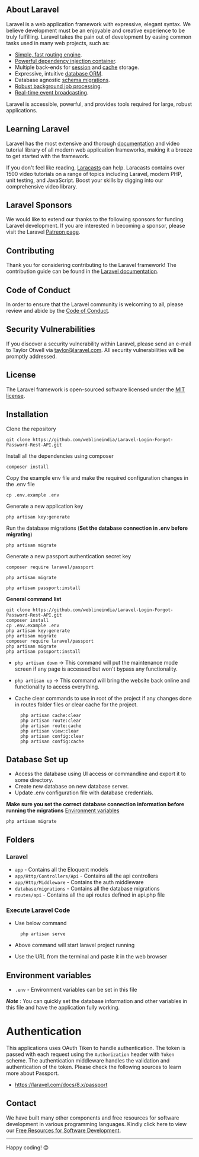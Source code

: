 
## About Laravel

Laravel is a web application framework with expressive, elegant syntax. We believe development must be an enjoyable and creative experience to be truly fulfilling. Laravel takes the pain out of development by easing common tasks used in many web projects, such as:

- [Simple, fast routing engine](https://laravel.com/docs/routing).
- [Powerful dependency injection container](https://laravel.com/docs/container).
- Multiple back-ends for [session](https://laravel.com/docs/session) and [cache](https://laravel.com/docs/cache) storage.
- Expressive, intuitive [database ORM](https://laravel.com/docs/eloquent).
- Database agnostic [schema migrations](https://laravel.com/docs/migrations).
- [Robust background job processing](https://laravel.com/docs/queues).
- [Real-time event broadcasting](https://laravel.com/docs/broadcasting).

Laravel is accessible, powerful, and provides tools required for large, robust applications.

## Learning Laravel

Laravel has the most extensive and thorough [documentation](https://laravel.com/docs) and video tutorial library of all modern web application frameworks, making it a breeze to get started with the framework.

If you don't feel like reading, [Laracasts](https://laracasts.com) can help. Laracasts contains over 1500 video tutorials on a range of topics including Laravel, modern PHP, unit testing, and JavaScript. Boost your skills by digging into our comprehensive video library.

## Laravel Sponsors

We would like to extend our thanks to the following sponsors for funding Laravel development. If you are interested in becoming a sponsor, please visit the Laravel [Patreon page](https://patreon.com/taylorotwell).
## Contributing

Thank you for considering contributing to the Laravel framework! The contribution guide can be found in the [Laravel documentation](https://laravel.com/docs/contributions).

## Code of Conduct

In order to ensure that the Laravel community is welcoming to all, please review and abide by the [Code of Conduct](https://laravel.com/docs/contributions#code-of-conduct).

## Security Vulnerabilities

If you discover a security vulnerability within Laravel, please send an e-mail to Taylor Otwell via [taylor@laravel.com](mailto:taylor@laravel.com). All security vulnerabilities will be promptly addressed.

## License

The Laravel framework is open-sourced software licensed under the [MIT license](LICENSE).

## Installation

Clone the repository

    git clone https://github.com/weblineindia/Laravel-Login-Forgot-Password-Rest-API.git

Install all the dependencies using composer

    composer install

Copy the example env file and make the required configuration changes in the .env file

    cp .env.example .env

Generate a new application key

    php artisan key:generate


Run the database migrations (**Set the database connection in .env before migrating**)

    php artisan migrate

Generate a new passport authentication secret key

    composer require laravel/passport

    php artisan migrate

    php artisan passport:install


**General command list**

    git clone https://github.com/weblineindia/Laravel-Login-Forgot-Password-Rest-API.git    
    composer install
    cp .env.example .env
    php artisan key:generate
    php artisan migrate
    composer require laravel/passport
    php artisan migrate
    php artisan passport:install
    
- `php artisan down` -> This command will put the maintenance mode screen if any page is accessed but won't bypass any functionality.
- `php artisan up` -> This command will bring the website back online and functionality to access everything.

- Cache clear commands to use in root of the project if any changes done in routes folder files or clear cache for the project.


        php artisan cache:clear
        php artisan route:clear
        php artisan route:cache
        php artisan view:clear
        php artisan config:clear
        php artisan config:cache
## Database Set up

- Access the database using UI access or commandline and export it to some directory.
- Create new database on new database server.
- Update .env configuration file with database credentials.

**Make sure you set the correct database connection information before running the migrations** [Environment variables](#environment-variables)

    php artisan migrate

## Folders
### Laravel 
- `app` - Contains all the Eloquent models
- `app/Http/Controllers/Api` - Contains all the api controllers
- `app/Http/Middleware` - Contains the auth middleware
- `database/migrations` - Contains all the database migrations
- `routes/api` - Contains all the api routes defined in api.php file

### Execute Laravel Code
- Use below command
    
        php artisan serve
- Above command will start laravel project running
- Use the URL from the terminal and paste it in the web browser

## Environment variables

- `.env` - Environment variables can be set in this file

***Note*** : You can quickly set the database information and other variables in this file and have the application fully working.
# Authentication
 
This applications uses OAuth Tiken to handle authentication. The token is passed with each request using the `Authorization` header with `Token` scheme. The authentication middleware handles the validation and authentication of the token. Please check the following sources to learn more about Passport.
 
- https://laravel.com/docs/8.x/passport

## Contact

We have built many other components and free resources for software development in various programming languages. Kindly click here to view our [Free Resources for Software Development](https://www.weblineindia.com/communities.html).

---

Happy coding! 😊